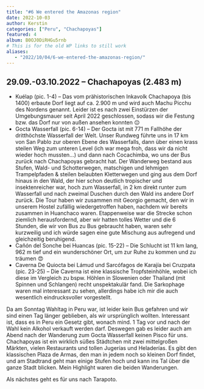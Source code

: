 ```yaml
---
title: "#6 We entered the Amazonas region"
date: 2022-10-03
author: Kerstin
categories: ["Peru", "Chachapoyas"]
featured: 4
album: B0OJ0DiRHGu5rnb
# This is for the old WP links to still work
aliases:
   - "2022/10/04/6-we-entered-the-amazonas-region/"
---
```


## 29.09.-03.10.2022 – Chachapoyas (2.483 m)

* Kuélap (pic. 1-4) – Das vom prähistorischen Inkavolk Chachapoya (bis 1400) erbaute Dorf liegt auf ca. 2.900 m und wird auch Machu Picchu des Nordens genannt. Leider ist es nach zwei Einstürzen der Umgebungsmauer seit April 2022 geschlossen, sodass wir die Festung bzw. das Dorf nur von außen ansehen konnten 😔
* Gocta Wasserfall (pic. 6-14) – Der Gocta ist mit 771 m Fallhöhe der dritthöchste Wasserfall der Welt. Unser Rundweg führte uns in 17 km von San Pablo zur oberen Ebene des Wasserfalls, dann über einen krass steilen Weg zum unteren Level (ich war mega froh, dass wir da nicht wieder hoch mussten…) und dann nach Cocachimba, wo uns der Bus zurück nach Chachapoyas gebracht hat. Der Wanderweg bestand aus Stufen, Wald- und Schotterwegen, matschigen und lehmigen Trampelpfaden & steilen belaubten Kletterwegen und ging aus dem Dorf hinaus in den Wald, der hier schon deutlich tropischer und insektenreicher war, hoch zum Wasserfall, in 2 km direkt runter zum Wasserfall und nach zweimal Duschen durch den Wald ins andere Dorf zurück. Die Tour haben wir zusammen mit Georgio gemacht, den wir in unserem Hostel zufällig wiedergetroffen haben, nachdem wir bereits zusammen in Huanchaco waren. Etappenweise war die Strecke schon ziemlich herausfordernd, aber wir hatten tolles Wetter und die 6 Stunden, die wir von Bus zu Bus gebraucht haben, waren sehr kurzweilig und ich würde sagen eine gute Mischung aus aufregend und gleichzeitig beruhigend.
* Cañón del Sonche bei Huancas (pic. 15-22) – Die Schlucht ist 11 km lang, 962 m tief und ein wunderschöner Ort, um zur Ruhe zu kommen und zu träumen 😍
* Caverna De Quiocta bei Lámud und Sarcófagos de Karajía bei Cruzpata (pic. 23-25) – Die Caverna ist eine klassische Tropfsteinhöhle, wobei ich diese im Vergleich zu bspw. Höhlen in Slowenien oder Thailand (mit Spinnen und Schlangen) recht unspektakulär fand. Die Sarkophage waren mal interessant zu sehen, allerdings habe ich mir die auch wesentlich eindrucksvoller vorgestellt.

Da am Sonntag Wahltag in Peru war, ist leider kein Bus gefahren und wir sind einen Tag länger geblieben, als wir ursprünglich wollten. Interessant ist, dass es in Peru ein Gesetz gibt, wonach mind. 1 Tag vor und nach der Wahl kein Alkohol verkauft werden darf. Deswegen gab es leider auch am Abend nach der Wanderung zum Gocta Wasserfall keinen Pisco für uns. Chachapoyas ist ein wirklich süßes Städtchen mit zwei mittelgroßen Märkten, vielen Restaurants und tollen Jugerías und Heladerías. Es gibt den klassischen Plaza de Armas, den man in jedem noch so kleinen Dorf findet, und am Stadtrand geht man einige Stufen hoch und kann ins Tal über die ganze Stadt blicken. Mein Highlight waren die beiden Wanderungen.

Als nächstes geht es für uns nach Tarapoto.